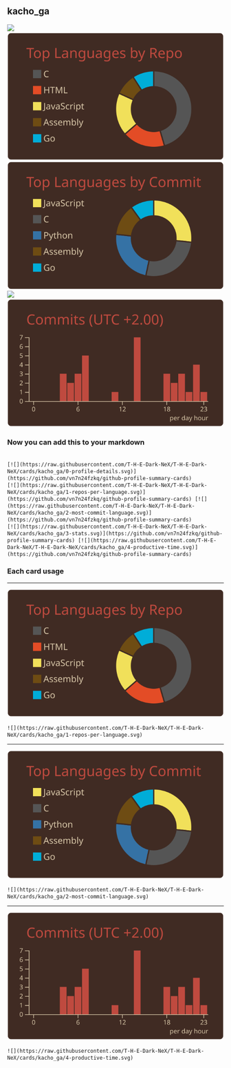## kacho_ga

[![](./0-profile-details.svg)](https://github.com/vn7n24fzkq/github-profile-summary-cards)
[![](./1-repos-per-language.svg)](https://github.com/vn7n24fzkq/github-profile-summary-cards) [![](./2-most-commit-language.svg)](https://github.com/vn7n24fzkq/github-profile-summary-cards)
[![](./3-stats.svg)](https://github.com/vn7n24fzkq/github-profile-summary-cards) [![](./4-productive-time.svg)](https://github.com/vn7n24fzkq/github-profile-summary-cards)
### Now you can add this to your markdown
```

[![](https://raw.githubusercontent.com/T-H-E-Dark-NeX/T-H-E-Dark-NeX/cards/kacho_ga/0-profile-details.svg)](https://github.com/vn7n24fzkq/github-profile-summary-cards)
[![](https://raw.githubusercontent.com/T-H-E-Dark-NeX/T-H-E-Dark-NeX/cards/kacho_ga/1-repos-per-language.svg)](https://github.com/vn7n24fzkq/github-profile-summary-cards) [![](https://raw.githubusercontent.com/T-H-E-Dark-NeX/T-H-E-Dark-NeX/cards/kacho_ga/2-most-commit-language.svg)](https://github.com/vn7n24fzkq/github-profile-summary-cards)
[![](https://raw.githubusercontent.com/T-H-E-Dark-NeX/T-H-E-Dark-NeX/cards/kacho_ga/3-stats.svg)](https://github.com/vn7n24fzkq/github-profile-summary-cards) [![](https://raw.githubusercontent.com/T-H-E-Dark-NeX/T-H-E-Dark-NeX/cards/kacho_ga/4-productive-time.svg)](https://github.com/vn7n24fzkq/github-profile-summary-cards)

```

### Each card usage
---

![](./1-repos-per-language.svg)

```
![](https://raw.githubusercontent.com/T-H-E-Dark-NeX/T-H-E-Dark-NeX/cards/kacho_ga/1-repos-per-language.svg)
```

    

---

![](./2-most-commit-language.svg)

```
![](https://raw.githubusercontent.com/T-H-E-Dark-NeX/T-H-E-Dark-NeX/cards/kacho_ga/2-most-commit-language.svg)
```

    

---

![](./4-productive-time.svg)

```
![](https://raw.githubusercontent.com/T-H-E-Dark-NeX/T-H-E-Dark-NeX/cards/kacho_ga/4-productive-time.svg)
```

    
